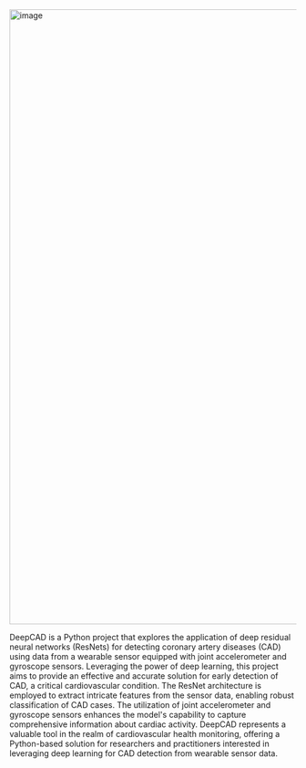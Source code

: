 
<img width="1080" alt="image" src="https://github.com/mojjaf/Smartphone-Atrial-Fibrillation-Detection/assets/55555705/a739e611-b7a2-46de-94a0-c0cdf79055ad">



DeepCAD is a Python project that explores the application of deep residual neural networks (ResNets) for detecting coronary artery diseases (CAD) using data from a wearable sensor equipped with joint accelerometer and gyroscope sensors. Leveraging the power of deep learning, this project aims to provide an effective and accurate solution for early detection of CAD, a critical cardiovascular condition. The ResNet architecture is employed to extract intricate features from the sensor data, enabling robust classification of CAD cases. The utilization of joint accelerometer and gyroscope sensors enhances the model's capability to capture comprehensive information about cardiac activity. DeepCAD represents a valuable tool in the realm of cardiovascular health monitoring, offering a Python-based solution for researchers and practitioners interested in leveraging deep learning for CAD detection from wearable sensor data.


